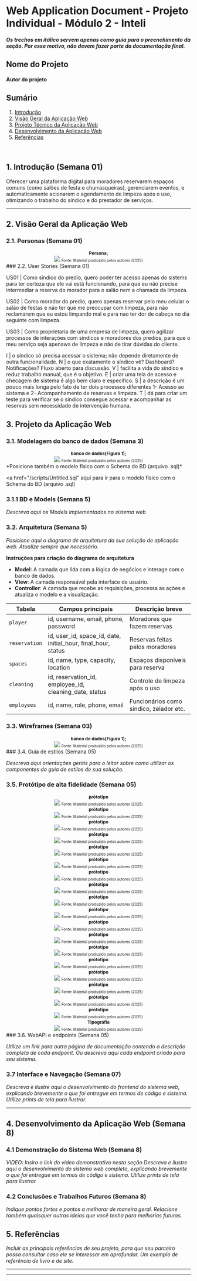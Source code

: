 # Web Application Document - Projeto Individual - Módulo 2 - Inteli

**_Os trechos em itálico servem apenas como guia para o preenchimento da seção. Por esse motivo, não devem fazer parte da documentação final._**

## Nome do Projeto

#### Autor do projeto

## Sumário

1. [Introdução](#c1)  
2. [Visão Geral da Aplicação Web](#c2)  
3. [Projeto Técnico da Aplicação Web](#c3)  
4. [Desenvolvimento da Aplicação Web](#c4)  
5. [Referências](#c5)  

<br>

## <a name="c1"></a>1. Introdução (Semana 01)

Oferecer uma plataforma digital para moradores reservarem espaços comuns (como salões de festa e churrasqueiras), gerenciarem eventos, e automaticamente acionarem o agendamento de limpeza após o uso, otimizando o trabalho do síndico e do prestador de serviços.

---

## <a name="c2"></a>2. Visão Geral da Aplicação Web

### 2.1. Personas (Semana 01)

<div align="center">
    <small><strong style="font-size: 12px;">Persona;</strong></small><br>
      <img src="../assets/marcelotrimas.png">
    <small style="margin-top: 4px; font-size: 10px;">Fonte: Material produzido pelos autores (2025)</small>
</div>
### 2.2. User Stories (Semana 01)

US01 | Como síndico do predio, quero poder ter acesso apenas do sistems para ter certeza que ele vai está funcionando, para que eu não precise intermediar a reserva do morador para o salão nem a chamada da limpeza.

US02 | Como morador do predio, quero apenas reservar pelo meu celular o salão de festas e não ter que me preocupar com limpeza, para não reclamarem que eu estou limpando mal e para nao ter dor de cabeça no dia seguinte com limpeza.

US03 | Como propríetaria de uma empresa de limpeza, quero agilizar processos de interações com síndicos e moradores dos predios, para que o meu serviço seja apenaws de limpeza e não de tirar dúvidas do cliente.

I |  o síndico só precisa acessar o sistema; não depende diretamente de outra funcionalidade.
N |  o que exatamente o síndico vê? Dashboard? Notificações? Fluxo aberto para discussão.
V |  facilita a vida do síndico e reduz trabalho manual, que é o objetivo.
E |  criar uma tela de acesso e checagem de sistema é algo bem claro e específico.
S |  a descrição é um pouco mais longa pelo fato de ter dois processos diferentes 1- Acesso ao sistema e 2- Acompanhamento de reservas e limpeza.
T |  dá para criar um teste para verificar se o síndico consegue acessar e acompanhar as reservas sem necessidade de intervenção humana.

## <a name="c3"></a>3. Projeto da Aplicação Web

### 3.1. Modelagem do banco de dados  (Semana 3)

<div align="center">
    <small><strong style="font-size: 12px;">banco de dados(Figura 1);</strong></small><br>
      <img src="/assets/banco.png">
    <small style="margin-top: 4px; font-size: 10px;">Fonte: Material produzido pelos autores (2025)</small>
</div>*Posicione também o modelo físico com o Schema do BD (arquivo .sql)*

<a href="/scripts/Untitled.sql" aqui</a> para ir para o modelo físico com o Schema do BD (arquivo .sql)
### 3.1.1 BD e Models (Semana 5)
*Descreva aqui os Models implementados no sistema web*

### 3.2. Arquitetura (Semana 5)

*Posicione aqui o diagrama de arquitetura da sua solução de aplicação web. Atualize sempre que necessário.*

**Instruções para criação do diagrama de arquitetura**  
- **Model**: A camada que lida com a lógica de negócios e interage com o banco de dados.
- **View**: A camada responsável pela interface de usuário.
- **Controller**: A camada que recebe as requisições, processa as ações e atualiza o modelo e a visualização.
  
| Tabela        | Campos principais                                                 | Descrição breve                         |
| ------------- | ----------------------------------------------------------------- | --------------------------------------- |
| `player`      | id, username, email, phone, password                              | Moradores que fazem reservas            |
| `reservation` | id, user\_id, space\_id, date, initial\_hour, final\_hour, status | Reservas feitas pelos moradores         |
| `spaces`      | id, name, type, capacity, location                                | Espaços disponíveis para reserva        |
| `cleaning`    | id, reservation\_id, employee\_id, cleaning\_date, status         | Controle de limpeza após o uso          |
| `employees`   | id, name, role, phone, email                                      | Funcionários como síndico, zelador etc. |


### 3.3. Wireframes (Semana 03)

<div align="center">
    <small><strong style="font-size: 12px;">banco de dados(Figura 1);</strong></small><br>
      <img src="/assets/wirepessoal (2).png">
    <small style="margin-top: 4px; font-size: 10px;">Fonte: Material produzido pelos autores (2025)</small>
</div>
### 3.4. Guia de estilos (Semana 05)

*Descreva aqui orientações gerais para o leitor sobre como utilizar os componentes do guia de estilos de sua solução.*


### 3.5. Protótipo de alta fidelidade (Semana 05)
<div align="center">
    <small><strong style="font-size: 12px;">prótotipo</strong></small><br>
      <img src="/assets/modoclaro1/Desktop - 6.png">
    <small style="margin-top: 4px; font-size: 10px;">Fonte: Material produzido pelos autores (2025)</small>
</div>
<div align="center">
    <small><strong style="font-size: 12px;">prótotipo</strong></small><br>
      <img src="/assets/modoclaro1/Desktop - 9.png">
    <small style="margin-top: 4px; font-size: 10px;">Fonte: Material produzido pelos autores (2025)</small>
</div>
<div align="center">
    <small><strong style="font-size: 12px;">prótotipo</strong></small><br>
      <img src="/assets/modoclaro1/Desktop - 8.png">
    <small style="margin-top: 4px; font-size: 10px;">Fonte: Material produzido pelos autores (2025)</small>
</div>
<div align="center">
    <small><strong style="font-size: 12px;">prótotipo</strong></small><br>
      <img src="/assets/modoclaro1/Desktop - 12.png">
    <small style="margin-top: 4px; font-size: 10px;">Fonte: Material produzido pelos autores (2025)</small>
</div>
<div align="center">
    <small><strong style="font-size: 12px;">prótotipo</strong></small><br>
      <img src="/assets/modoescuro1/Desktop - 1.png">
    <small style="margin-top: 4px; font-size: 10px;">Fonte: Material produzido pelos autores (2025)</small>
</div>
<div align="center">
    <small><strong style="font-size: 12px;">prótotipo</strong></small><br>
      <img src="/assets/modoescuro1/Desktop - 2.png">
    <small style="margin-top: 4px; font-size: 10px;">Fonte: Material produzido pelos autores (2025)</small>
</div>
<div align="center">
    <small><strong style="font-size: 12px;">prótotipo</strong></small><br>
      <img src="/assets/modoescuro1/Desktop - 3.png">
    <small style="margin-top: 4px; font-size: 10px;">Fonte: Material produzido pelos autores (2025)</small>
</div>
<div align="center">
    <small><strong style="font-size: 12px;">prótotipo</strong></small><br>
      <img src="/assets/modoescuro1/Desktop - 11.png">
    <small style="margin-top: 4px; font-size: 10px;">Fonte: Material produzido pelos autores (2025)</small>
</div>
<div align="center">
    <small><strong style="font-size: 12px;">prótotipo</strong></small><br>
      <img src="/assets/modoclaro2/login-1.png">
    <small style="margin-top: 4px; font-size: 10px;">Fonte: Material produzido pelos autores (2025)</small>
</div>
<div align="center">
    <small><strong style="font-size: 12px;">prótotipo</strong></small><br>
      <img src="/assets/modoclaro2/iPhone 16 - 4.png">
    <small style="margin-top: 4px; font-size: 10px;">Fonte: Material produzido pelos autores (2025)</small>
</div>
<div align="center">
    <small><strong style="font-size: 12px;">prótotipo</strong></small><br>
      <img src="/assets/modoclaro2/iPhone 16 - 5.png">
    <small style="margin-top: 4px; font-size: 10px;">Fonte: Material produzido pelos autores (2025)</small>
</div>
<div align="center">
    <small><strong style="font-size: 12px;">prótotipo</strong></small><br>
      <img src="/assets/modoclaro2/cadastro de cartao-1.png">
    <small style="margin-top: 4px; font-size: 10px;">Fonte: Material produzido pelos autores (2025)</small>
</div>
<div align="center">
    <small><strong style="font-size: 12px;">prótotipo</strong></small><br>
      <img src="/assets/modoclaro2/valor da area + valor da faxina-1.png">
    <small style="margin-top: 4px; font-size: 10px;">Fonte: Material produzido pelos autores (2025)</small>
</div>
<div align="center">
    <small><strong style="font-size: 12px;">prótotipo</strong></small><br>
      <img src="/assets/modoescuro2/login.png">
    <small style="margin-top: 4px; font-size: 10px;">Fonte: Material produzido pelos autores (2025)</small>
</div>
<div align="center">
    <small><strong style="font-size: 12px;">prótotipo</strong></small><br>
      <img src="/assets/modoescuro2/iPhone 16 - 2.png">
    <small style="margin-top: 4px; font-size: 10px;">Fonte: Material produzido pelos autores (2025)</small>
</div>
<div align="center">
    <small><strong style="font-size: 12px;">prótotipo</strong></small><br>
      <img src="/assets/modoescuro2/iPhone 16 - 3.png">
    <small style="margin-top: 4px; font-size: 10px;">Fonte: Material produzido pelos autores (2025)</small>
</div>
<div align="center">
    <small><strong style="font-size: 12px;">prótotipo</strong></small><br>
      <img src="/assets/modoescuro2/cadastro de cartao.png">
    <small style="margin-top: 4px; font-size: 10px;">Fonte: Material produzido pelos autores (2025)</small>
</div>
<div align="center">
    <small><strong style="font-size: 12px;">prótotipo</strong></small><br>
      <img src="/assets/modoescuro2/valor da area + valor da faxina.png">
    <small style="margin-top: 4px; font-size: 10px;">Fonte: Material produzido pelos autores (2025)</small>
</div>
<div align="center">
    <small><strong style="font-size: 12px;">Tipográfia</strong></small><br>
      <img src="/assets/paleta/Frame 29.png">
    <small style="margin-top: 4px; font-size: 10px;">Fonte: Material produzido pelos autores (2025)</small>
</div>
### 3.6. WebAPI e endpoints (Semana 05)

*Utilize um link para outra página de documentação contendo a descrição completa de cada endpoint. Ou descreva aqui cada endpoint criado para seu sistema.*  

### 3.7 Interface e Navegação (Semana 07)

*Descreva e ilustre aqui o desenvolvimento do frontend do sistema web, explicando brevemente o que foi entregue em termos de código e sistema. Utilize prints de tela para ilustrar.*

---

## <a name="c4"></a>4. Desenvolvimento da Aplicação Web (Semana 8)

### 4.1 Demonstração do Sistema Web (Semana 8)

*VIDEO: Insira o link do vídeo demonstrativo nesta seção*
*Descreva e ilustre aqui o desenvolvimento do sistema web completo, explicando brevemente o que foi entregue em termos de código e sistema. Utilize prints de tela para ilustrar.*

### 4.2 Conclusões e Trabalhos Futuros (Semana 8)

*Indique pontos fortes e pontos a melhorar de maneira geral.*
*Relacione também quaisquer outras ideias que você tenha para melhorias futuras.*



## <a name="c5"></a>5. Referências

_Incluir as principais referências de seu projeto, para que seu parceiro possa consultar caso ele se interessar em aprofundar. Um exemplo de referência de livro e de site:_<br>

---
---